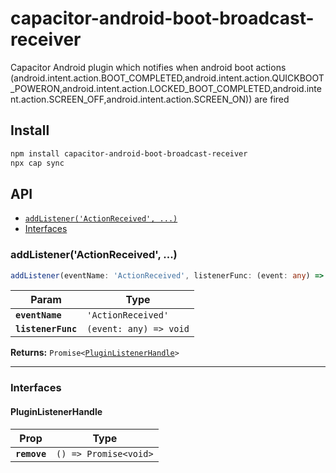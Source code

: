 # capacitor-android-boot-broadcast-receiver

Capacitor Android plugin which notifies when android boot actions (android.intent.action.BOOT_COMPLETED,android.intent.action.QUICKBOOT_POWERON,android.intent.action.LOCKED_BOOT_COMPLETED,android.intent.action.SCREEN_OFF,android.intent.action.SCREEN_ON)) are fired

## Install

```bash
npm install capacitor-android-boot-broadcast-receiver
npx cap sync
```

## API

<docgen-index>

* [`addListener('ActionReceived', ...)`](#addlisteneractionreceived-)
* [Interfaces](#interfaces)

</docgen-index>

<docgen-api>
<!--Update the source file JSDoc comments and rerun docgen to update the docs below-->

### addListener('ActionReceived', ...)

```typescript
addListener(eventName: 'ActionReceived', listenerFunc: (event: any) => void) => Promise<PluginListenerHandle>
```

| Param              | Type                                 |
| ------------------ | ------------------------------------ |
| **`eventName`**    | <code>'ActionReceived'</code>        |
| **`listenerFunc`** | <code>(event: any) =&gt; void</code> |

**Returns:** <code>Promise&lt;<a href="#pluginlistenerhandle">PluginListenerHandle</a>&gt;</code>

--------------------


### Interfaces


#### PluginListenerHandle

| Prop         | Type                                      |
| ------------ | ----------------------------------------- |
| **`remove`** | <code>() =&gt; Promise&lt;void&gt;</code> |

</docgen-api>
